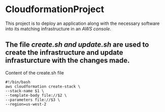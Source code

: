 # CloudformationProject
This project is to deploy an application along with the necessary software into its matching infrastructure in an *AWS console*.

## The file _create.sh and update.sh_ are used to create the infrastructure and update infrasturcture with the changes made.

Content of  the create.sh file
```
#!/bin/bash
aws cloudformation create-stack \
--stack-name $1 \
--template-body file://$2 \
--parameters file://$3 \
--region=us-west-2

```
